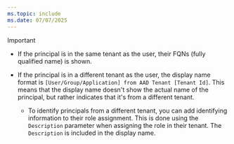 ```yaml
---
ms.topic: include
ms.date: 07/07/2025
---
```


> [!IMPORTANT]
>
> * If the principal is in the same tenant as the user, their FQNs (fully qualified name) is shown.
>
> * If the principal is in a different tenant as the user, the display name format is `[User/Group/Application] from AAD Tenant [Tenant Id]`. This means that the display name doesn't show the actual name of the principal, but rather indicates that it's from a different tenant.
>
>      * To identify principals from a different tenant, you can add identifying information to their role assignment. This is done using the `Description` parameter when assigning the role in their tenant. The `Description` is included in the display name.